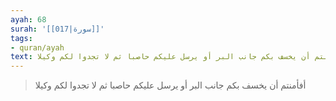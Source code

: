 ```yaml
---
ayah: 68
surah: '[[017|سورة]]'
tags:
- quran/ayah
text: أفأمنتم أن يخسف بكم جانب البر أو يرسل عليكم حاصبا ثم لا تجدوا لكم وكيلا
---
```

> أفأمنتم أن يخسف بكم جانب البر أو يرسل عليكم حاصبا ثم لا تجدوا لكم وكيلا
